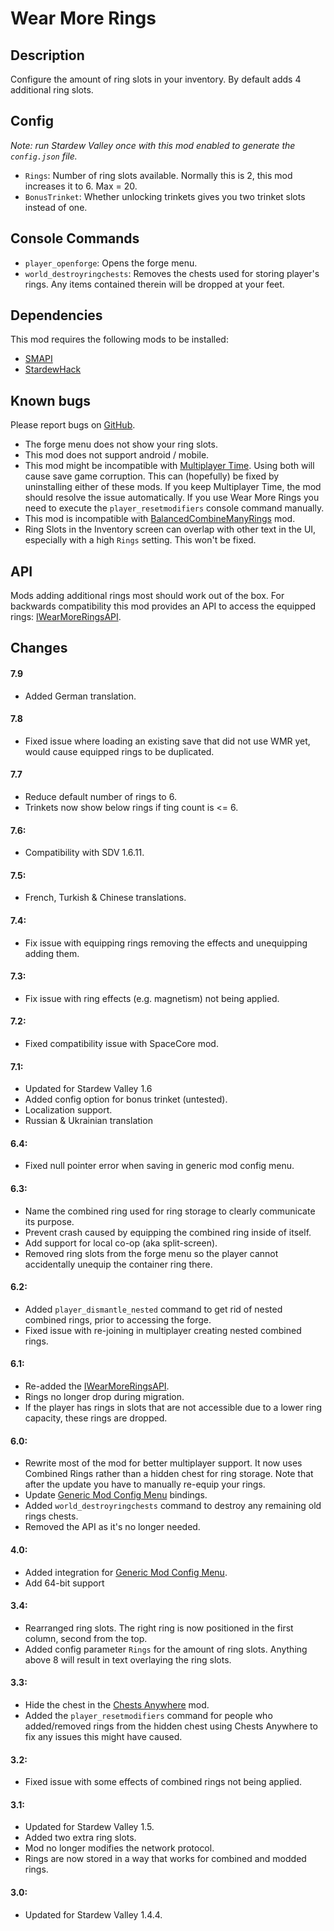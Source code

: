 # Wear More Rings

## Description
Configure the amount of ring slots in your inventory. By default adds 4 additional ring slots.

## Config
*Note: run Stardew Valley once with this mod enabled to generate the `config.json` file.*

* `Rings`: Number of ring slots available. Normally this is 2, this mod increases it to 6. Max = 20.
* `BonusTrinket`: Whether unlocking trinkets gives you two trinket slots instead of one.

## Console Commands
* `player_openforge`:        Opens the forge menu.
* `world_destroyringchests`: Removes the chests used for storing player's rings. Any items contained therein will be dropped at your feet.

## Dependencies
This mod requires the following mods to be installed:

* [SMAPI](https://www.nexusmods.com/stardewvalley/mods/2400)
* [StardewHack](https://www.nexusmods.com/stardewvalley/mods/3213)

## Known bugs
Please report bugs on [GitHub](https://github.com/bcmpinc/StardewHack/issues).

* The forge menu does not show your ring slots.
* This mod does not support android / mobile.
* This mod might be incompatible with [Multiplayer Time](https://www.nexusmods.com/stardewvalley/mods/2543). Using both will cause save game corruption. This can (hopefully) be fixed by uninstalling either of these mods. If you keep Multiplayer Time, the mod should resolve the issue automatically. If you use Wear More Rings you need to execute the `player_resetmodifiers` console command manually.
* This mod is incompatible with [BalancedCombineManyRings](https://www.nexusmods.com/stardewvalley/mods/8981) mod.
* Ring Slots in the Inventory screen can overlap with other text in the UI, especially with a high `Rings` setting. This won't be fixed.

## API
Mods adding additional rings most should work out of the box. For backwards compatibility this mod provides an API to access the equipped rings: [IWearMoreRingsAPI](https://github.com/bcmpinc/StardewHack/blob/master/WearMoreRings/IWearMoreRingsAPI.cs).

## Changes
#### 7.9
* Added German translation.

#### 7.8
* Fixed issue where loading an existing save that did not use WMR yet, would cause equipped rings to be duplicated.

#### 7.7
* Reduce default number of rings to 6.
* Trinkets now show below rings if ting count is <= 6.

#### 7.6:
* Compatibility with SDV 1.6.11.

#### 7.5:
* French, Turkish & Chinese translations.

#### 7.4:
* Fix issue with equipping rings removing the effects and unequipping adding them.

#### 7.3:
* Fix issue with ring effects (e.g. magnetism) not being applied.

#### 7.2:
* Fixed compatibility issue with SpaceCore mod.

#### 7.1:
* Updated for Stardew Valley 1.6
* Added config option for bonus trinket (untested).
* Localization support.
* Russian & Ukrainian translation

#### 6.4:
* Fixed null pointer error when saving in generic mod config menu.

#### 6.3:
* Name the combined ring used for ring storage to clearly communicate its purpose. 
* Prevent crash caused by equipping the combined ring inside of itself.
* Add support for local co-op (aka split-screen).
* Removed ring slots from the forge menu so the player cannot accidentally unequip the container ring there.

#### 6.2:
* Added `player_dismantle_nested` command to get rid of nested combined rings, prior to accessing the forge.
* Fixed issue with re-joining in multiplayer creating nested combined rings.

#### 6.1:
* Re-added the [IWearMoreRingsAPI](https://github.com/bcmpinc/StardewHack/blob/master/WearMoreRings/IWearMoreRingsAPI.cs).
* Rings no longer drop during migration.
* If the player has rings in slots that are not accessible due to a lower ring capacity, these rings are dropped.

#### 6.0:
* Rewrite most of the mod for better multiplayer support. It now uses Combined Rings rather than a hidden chest for ring storage. Note that after the update you have to manually re-equip your rings.
* Update [Generic Mod Config Menu](https://www.nexusmods.com/stardewvalley/mods/5098) bindings.
* Added `world_destroyringchests` command to destroy any remaining old rings chests.
* Removed the API as it's no longer needed.

#### 4.0:
* Added integration for [Generic Mod Config Menu](https://www.nexusmods.com/stardewvalley/mods/5098).
* Add 64-bit support

#### 3.4:
* Rearranged ring slots. The right ring is now positioned in the first column, second from the top.
* Added config parameter `Rings` for the amount of ring slots. Anything above 8 will result in text overlaying the ring slots.

#### 3.3:
* Hide the chest in the [Chests Anywhere](https://www.nexusmods.com/stardewvalley/mods/518) mod.
* Added the `player_resetmodifiers` command for people who added/removed rings from the hidden chest using Chests Anywhere to fix any issues this might have caused.

#### 3.2:
* Fixed issue with some effects of combined rings not being applied.

#### 3.1:
* Updated for Stardew Valley 1.5.
* Added two extra ring slots.
* Mod no longer modifies the network protocol.
* Rings are now stored in a way that works for combined and modded rings.

#### 3.0:
* Updated for Stardew Valley 1.4.4.
